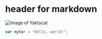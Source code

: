 # header for markdown

![Image of Yaktocat](https://octodex.github.com/images/yaktocat.png)


``` javascript
var myVar = "Hello, world!";
```
